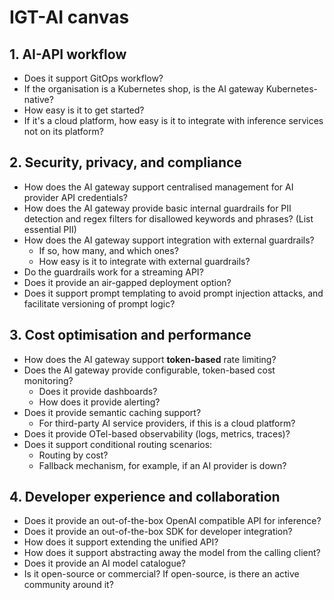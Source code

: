 # IGT-AI canvas

## 1. AI-API workflow

- Does it support GitOps workflow?
- If the organisation is a Kubernetes shop, is the AI gateway
  Kubernetes-native?
- How easy is it to get started?
- If it's a cloud platform, how easy is it to integrate 
  with inference services not on its platform?

## 2. Security, privacy, and compliance

- How does the AI gateway support centralised management for AI provider
  API credentials?
- How does the AI gateway provide basic internal guardrails for PII detection and
  regex filters for disallowed keywords and phrases? (List essential PII)
- How does the AI gateway support integration with external guardrails? 
  - If so, how many, and which
    ones? 
  - How easy is it to integrate with external guardrails?
- Do the guardrails work for a streaming API?
- Does it provide an air-gapped deployment option?
- Does it support prompt templating to avoid
  prompt injection attacks, and facilitate versioning of prompt logic?

## 3. Cost optimisation and performance

- How does the AI gateway support **token-based** rate limiting?
- Does the AI gateway provide configurable, token-based cost monitoring?
  - Does it provide dashboards?
  - How does it provide alerting?
- Does it provide semantic caching support?
    - For third-party AI service providers, if this is a cloud platform?
- Does it provide OTel-based observability (logs, metrics, traces)?
- Does it support conditional routing scenarios:
  - Routing by cost?
  - Fallback mechanism, for example, if an AI provider is down?


## 4. Developer experience and collaboration

- Does it provide an out-of-the-box OpenAI compatible API for inference?
- Does it provide an out-of-the-box SDK for developer integration?
- How does it support extending the unified API?
- How does it support abstracting away the model from the calling client?
- Does it provide an AI model catalogue?
- Is it open-source or commercial? If open-source, is there an active
  community around it?
